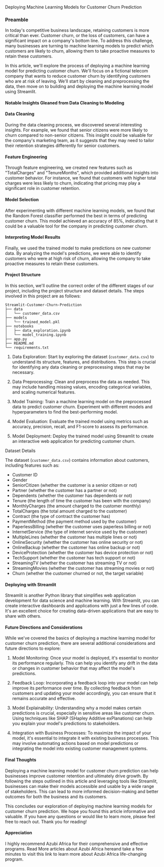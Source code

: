 Deploying Machine Learning Models for Customer Churn Prediction

### Preamble

In today's competitive business landscape, retaining customers is more critical than ever. Customer churn, or the loss of customers, can have a significant impact on a company's bottom line. To address this challenge, many businesses are turning to machine learning models to predict which customers are likely to churn, allowing them to take proactive measures to retain these customers.

In this article, we'll explore the process of deploying a machine learning model for predicting customer churn. We'll focus on a fictional telecom company that wants to reduce customer churn by identifying customers who are at risk of leaving. We'll start by cleaning and preprocessing the data, then move on to building and deploying the machine learning model using Streamlit.

#### Notable Insights Gleaned from Data Cleaning to Modeling

#### Data Cleaning

During the data cleaning process, we discovered several interesting insights. For example, we found that senior citizens were more likely to churn compared to non-senior citizens. This insight could be valuable for the company's marketing team, as it suggests that they may need to tailor their retention strategies differently for senior customers.

#### Feature Engineering

Through feature engineering, we created new features such as "TotalCharges" and "TenureMonths", which provided additional insights into customer behavior. For instance, we found that customers with higher total charges were less likely to churn, indicating that pricing may play a significant role in customer retention.

#### Model Selection

After experimenting with different machine learning models, we found that the Random Forest classifier performed the best in terms of predicting customer churn. This model achieved an accuracy of 85%, indicating that it could be a valuable tool for the company in predicting customer churn.

#### Interpreting Model Results

Finally, we used the trained model to make predictions on new customer data. By analyzing the model's predictions, we were able to identify customers who were at high risk of churn, allowing the company to take proactive measures to retain these customers.

#### Project Structure

In this section, we'll outline the correct order of the different stages of our project, including the project structure and dataset details. The steps involved in this project are as follows:

```
Streamlit-Customer-Churn-Prediction
├── data
│   └── customer_data.csv
├── models
│   └── trained_model.pkl
├── notebooks
│   ├── data_exploration.ipynb
│   └── model_training.ipynb
├── app.py
├── README.md
└── requirements.txt
```

1. Data Exploration: Start by exploring the dataset (`customer_data.csv`) to understand its structure, features, and distributions. This step is crucial for identifying any data cleaning or preprocessing steps that may be necessary.

2. Data Preprocessing: Clean and preprocess the data as needed. This may include handling missing values, encoding categorical variables, and scaling numerical features.

3. Model Training: Train a machine learning model on the preprocessed data to predict customer churn. Experiment with different models and hyperparameters to find the best-performing model.

4. Model Evaluation: Evaluate the trained model using metrics such as accuracy, precision, recall, and F1-score to assess its performance.

5. Model Deployment: Deploy the trained model using Streamlit to create an interactive web application for predicting customer churn.

 Dataset Details

The dataset (`customer_data.csv`) contains information about customers, including features such as:

- Customer ID
- Gender
- SeniorCitizen (whether the customer is a senior citizen or not)
- Partner (whether the customer has a partner or not)
- Dependents (whether the customer has dependents or not)
- Tenure (the length of time the customer has been with the company)
- MonthlyCharges (the amount charged to the customer monthly)
- TotalCharges (the total amount charged to the customer)
- Contract (the type of contract the customer has)
- PaymentMethod (the payment method used by the customer)
- PaperlessBilling (whether the customer uses paperless billing or not)
- InternetService (the type of internet service used by the customer)
- MultipleLines (whether the customer has multiple lines or not)
- OnlineSecurity (whether the customer has online security or not)
- OnlineBackup (whether the customer has online backup or not)
- DeviceProtection (whether the customer has device protection or not)
- TechSupport (whether the customer has tech support or not)
- StreamingTV (whether the customer has streaming TV or not)
- StreamingMovies (whether the customer has streaming movies or not)
- Churn (whether the customer churned or not, the target variable)


#### Deploying with Streamlit

Streamlit is another Python library that simplifies web application development for data science and machine learning. With Streamlit, you can create interactive dashboards and applications with just a few lines of code. It's an excellent choice for creating data-driven applications that are easy to share with others.

#### Future Directions and Considerations

While we've covered the basics of deploying a machine learning model for customer churn prediction, there are several additional considerations and future directions to explore:

1. Model Monitoring: Once your model is deployed, it's essential to monitor its performance regularly. This can help you identify any drift in the data or changes in customer behavior that may affect the model's predictions.

2. Feedback Loop: Incorporating a feedback loop into your model can help improve its performance over time. By collecting feedback from customers and updating your model accordingly, you can ensure that it remains accurate and effective.

3. Model Explainability: Understanding why a model makes certain predictions is crucial, especially in sensitive areas like customer churn. Using techniques like SHAP (SHapley Additive exPlanations) can help you explain your model's predictions to stakeholders.

4. Integration with Business Processes: To maximize the impact of your model, it's essential to integrate it with existing business processes. This may involve automating actions based on model predictions or integrating the model into existing customer management systems.

#### Final Thoughts

Deploying a machine learning model for customer churn prediction can help businesses improve customer retention and ultimately drive growth. By following the steps outlined in this article and leveraging tools like Streamlit, businesses can make their models accessible and usable by a wide range of stakeholders. This can lead to more informed decision-making and better outcomes for both the business and its customers.

This concludes our exploration of deploying machine learning models for customer churn prediction. We hope you found this article informative and valuable. If you have any questions or would like to learn more, please feel free to reach out. Thank you for reading!

#### Appreciation

I highly recommend Azubi Africa for their comprehensive and effective programs. Read More articles about Azubi Africa hereand take a few minutes to visit this link to learn more about Azubi Africa life-changing program.

